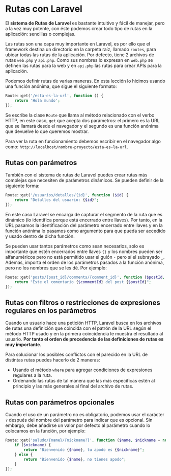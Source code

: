 # Rutas con Laravel
El **sistema de Rutas de Laravel** es bastante intuitivo y fácil de manejar, pero a la vez muy potente, con éste podemos crear todo tipo de rutas en la aplicación: sencillas o complejas.

Las rutas son una capa muy importante en Laravel, es por ello que el framework destina un directorio en la carpeta raíz, llamado `routes`, para ubicar todas las rutas de la aplicación. Por defecto, tiene 2 archivos de rutas `web.php` y `api.php`. Como sus nombres lo expresan en `web.php` se definen las rutas para la web y en `api.php` las rutas para crear APIs para la aplicación.

Podemos definir rutas de varias maneras. En esta lección lo hicimos usando una función anónima, que sigue el siguiente formato:
````php
Route::get('/esta-es-la-url', function () {
    return 'Hola mundo';
});
````
Se escribe la clase `Route` que llama al método relacionado con el verbo HTTP, en este caso, `get` que acepta dos parámetros: el primero es la URL que se llamará desde el navegador y el segundo es una función anónima que devuelve lo que queremos mostrar.

Para ver la ruta en funcionamiento debemos escribir en el navegador algo como: `http://localhost/nombre-proyecto/esta-es-la-url`.

## Rutas con parámetros
También con el sistema de rutas de Laravel puedes crear rutas más complejas que necesiten de parámetros dinámicos. Se pueden definir de la siguiente forma:
````php
Route::get('/usuarios/detalles/{id}', function ($id) {
    return "Detalles del usuario: {$id}";
});
````
En este caso Laravel se encarga de capturar el segmento de la ruta que es dinámico (lo identifica porque está encerrado entre llaves). Por tanto, en la URL pasamos la identificación del parámetro encerrado entre llaves y en la función anónima lo pasamos como argumento para que pueda ser accedido y usado dentro de dicha función.

Se pueden usar tantos parámetros como sean necesarios, solo es importante que estén encerrados entre llaves `{}` y los nombres pueden ser alfanuméricos pero no está permitido usar el guión `-` pero sí el subrayado `_`. Además, importa el orden de los parámetros pasados a la función anónima, pero no los nombres que se les dé. Por ejemplo:
````php
Route::get('posts/{post_id}/comments/{comment_id}', function ($postId, $commentId) {
    return "Este el comentario {$commentId} del post {$postId}";
});
````

## Rutas con filtros o restricciones de expresiones regulares en los parámetros
Cuando un usuario hace una petición HTTP, Laravel busca en los archivos de rutas una definición que coincida con el patrón de la URL según el método HTTP usado y en la primera coincidencia le muestra el resultado al usuario. **Por tanto el orden de precedencia de las definiciones de rutas es muy importante**.

Para solucionar los posibles conflictos con el parecido en la URL de distintas rutas puedes hacerlo de 2 maneras:
* Usando el método `where` para agregar condiciones de expresiones regulares a la ruta.
* Ordenando las rutas de tal manera que las más específicas estén al principio y las más generales al final del archivo de rutas.

## Rutas con parámetros opcionales
Cuando el uso de un parámetro no es obligatorio, podemos usar el carácter `?` después del nombre del parámetro para indicar que es opcional. Sin embargo, debe añadirse un valor por defecto al parámetro cuando lo colocamos en la función, por ejemplo:
````php
Route::get('saludo/{name}/{nickname?}', function ($name, $nickname = null) {
    if ($nickname) {
        return "Bienvenido {$name}, tu apodo es {$nickname}";
    } else {
        return "Bienvenido {$name}, no tienes apodo";
    }
});
````
